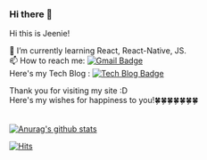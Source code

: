 ### Hi there 👋

<!--
**hagene1757/hagene1757** is a ✨ _special_ ✨ repository because its `README.md` (this file) appears on your GitHub profile.

Here are some ideas to get you started:

- 🔭 I’m currently working on ...
- 🌱 I’m currently learning ...
- 👯 I’m looking to collaborate on ...
- 🤔 I’m looking for help with ...
- 💬 Ask me about ...
- 📫 How to reach me: ...
- 😄 Pronouns: ...
- ⚡ Fun fact: ...
-->


Hi this is Jeenie!

🌱 I’m currently learning React, React-Native, JS.<br />
📫 How to reach me: [![Gmail Badge](https://img.shields.io/badge/Gmail-d14836?style=flat-square&logo=Gmail&logoColor=white&link=mailto:dev-Jeenie@gmail.com)](mailto:dev-Jeenie@gmail.com)<br />
Here's my Tech Blog : [![Tech Blog Badge](http://img.shields.io/badge/-Tech%20blog-black?style=flat-square&logo=github&link=https://dev-jeenie.github.io/)](https://dev-jeenie.github.io/)<br />
<!-- - 🌟 I wanna be a Front-end Developer! Please help me a lot 😘 -->

<!-- - Here's my Blog (I update it everyday!) => https://dev-jeenie.github.io/ -->
<!-- - Here's my notion (Same as here!) => https://www.notion.so/React-bb35c81f08c2455bae8d66747ddd8876
- I have youtube Channel! Please don't hesitate to follow me :D => [![Youtube Badge](https://img.shields.io/badge/Youtube-ff0000?style=flat-square&logo=youtube&link=https://www.youtube.com/channel/UCkAF6Ydg_miMDtW0EFAOIZA)](https://www.youtube.com/channel/UCkAF6Ydg_miMDtW0EFAOIZA) -->
<!-- - And It's my port-folio site. => comming Sooooon! -->

Thank you for visiting my site :D <br />
Here's my wishes for happiness to you!🍀🍀🍀🍀🍀🍀🍀<br />
<br /><br />
  [![Anurag's github stats](https://github-readme-stats.vercel.app/api?username=dev-Jeenie)](https://github.com/anuraghazra/github-readme-stats)

[![Hits](https://hits.seeyoufarm.com/api/count/incr/badge.svg?url=https%3A%2F%2Fgithub.com%2Fhagene1757%2Fhit-counter&count_bg=%233498DB&title_bg=%23555555&icon=&icon_color=%23E7E7E7&title=hits&edge_flat=false)](https://hits.seeyoufarm.com)  

	
<!--   [![Linkedin Badge](https://img.shields.io/badge/-LinkedIn-blue?style=flat-square&logo=Linkedin&logoColor=white&link=https://www.linkedin.com/in/seong-yun-byeon-8183a8113/)](https://www.linkedin.com/in/seong-yun-byeon-8183a8113/)
	

	
  [![Facebook Badge](https://img.shields.io/badge/facebook-1877f2?style=flat-square&logo=facebook&logoColor=white&link=https://www.facebook.com/zzsza)](https://www.facebook.com/zzsza) -->
	
	

	
